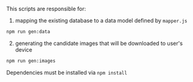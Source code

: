 This scripts are responsible for:
1. mapping the existing database to a data model defined by `mapper.js`
```sh
npm run gen:data
```
2. generating the candidate images that will be downloaded to user's device
```sh
npm run gen:images
```

Dependencies must be installed via `npm install`
